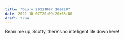 ```yaml
---
title: "Diary 20211007 200920"
date: 2021-10-07T20:09:20+08:00
draft: true
---
```


Beam me up, Scotty, there's no intelligent life down here!
